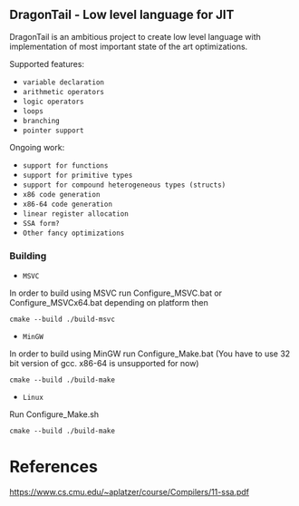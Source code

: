 ## DragonTail - Low level language for JIT

DragonTail is an ambitious project to create low level language with implementation 
of most important state of the art optimizations.

Supported features:
* `variable declaration`
* `arithmetic operators`
* `logic operators`
* `loops`
* `branching`
* `pointer support`

Ongoing work:
* `support for functions`
* `support for primitive types`
* `support for compound heterogeneous types (structs)`
* `x86 code generation`
* `x86-64 code generation`
* `linear register allocation` 
* `SSA form?`
* `Other fancy optimizations`

### Building
* `MSVC`

In order to build using MSVC run Configure_MSVC.bat or Configure_MSVCx64.bat depending on platform then
~~~~~~~~~~~~~~~~~~~~~~~~none
cmake --build ./build-msvc
~~~~~~~~~~~~~~~~~~~~~~~~
* `MinGW`

In order to build using MinGW run Configure_Make.bat (You have to use 32 bit version of gcc. x86-64 is unsupported for now) 
~~~~~~~~~~~~~~~~~~~~~~~~none
cmake --build ./build-make
~~~~~~~~~~~~~~~~~~~~~~~~

* `Linux`

Run Configure_Make.sh
~~~~~~~~~~~~~~~~~~~~~~~~none
cmake --build ./build-make
~~~~~~~~~~~~~~~~~~~~~~~~

# References
https://www.cs.cmu.edu/~aplatzer/course/Compilers/11-ssa.pdf 
